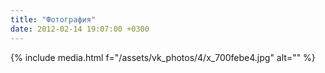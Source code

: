 ```yaml
---
title: "Фотография"
date: 2012-02-14 19:07:00 +0300
---
```



{% include media.html f="/assets/vk_photos/4/x_700febe4.jpg" alt="" %}
